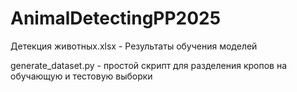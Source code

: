 # AnimalDetectingPP2025
Детекция животных.xlsx - Результаты обучения моделей

generate_dataset.py - простой скрипт для разделения кропов на обучающую и тестовую выборки
